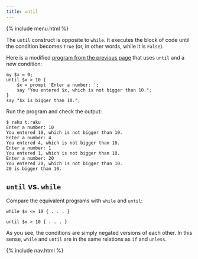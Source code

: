 ```yaml
---
title: until
---
```


{% include menu.html %}

The `until` construct is opposite to `while`. It executes the block of code until the condition becomes `True` (or, in other words, while it is `False`).

Here is a modified [program from the previous page](../while) that uses `until` and a new condition:

    my $x = 0;
    until $x > 10 {
        $x = prompt 'Enter a number: ';
        say "You entered $x, which is not bigger than 10.";
    }
    say "$x is bigger than 10.";

Run the program and check the output:

    $ raku t.raku 
    Enter a number: 10
    You entered 10, which is not bigger than 10.
    Enter a number: 4
    You entered 4, which is not bigger than 10.
    Enter a number: 1
    You entered 1, which is not bigger than 10.
    Enter a number: 20
    You entered 20, which is not bigger than 10.
    20 is bigger than 10.

## `until` vs. `while`

Compare the equivalent programs with `while` and `until`:

    while $x <= 10 { . . . }

    until $x > 10 { . . . }

As you see, the conditions are simply negated versions of each other. In this sense, `while` and `until` are in the same relations as `if` and `unless`.

{% include nav.html %}
